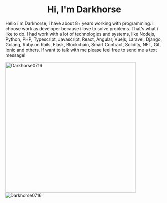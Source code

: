 <h1 align="center">Hi, I'm Darkhorse</h1>





  Hello i'm Darkhorse, i have about 8+ years working with programming. I choose work as developer because i love to solve problems. That's what i like to do. I had work with a lot of technologies and systems, like Nodejs, Python, PHP, Typescript, Javascript, React, Angular, Vuejs, Laravel, Django, Golang, Ruby on Rails, Flask, Blockchain, Smart Contract, Solidity, NFT, Git, Ionic and others. 
  If want to talk with me please feel free to send me a text message!
</p>

<div>
  <img align="center" width="416px" src="https://github-readme-stats.vercel.app/api?username=bigstar888&show_icons=true&count_private=true" alt="Darkhorse0716" />
  

<img align="left" src="https://github-readme-stats.vercel.app/api/top-langs/?username=bigstar888&langs_count=6&theme=dracula&layout=compact&card_width=360" alt="Darkhorse0716" />
</div>

